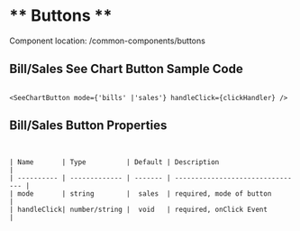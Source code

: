 # ** Buttons **

Component location: /common-components/buttons

## Bill/Sales See Chart Button Sample Code

```

<SeeChartButton mode={'bills' |'sales'} handleClick={clickHandler} />

```

## Bill/Sales Button Properties

```


| Name       | Type          | Default | Description                      |
| ---------- | ------------- | ------- | -------------------------------- |
| mode       | string        |  sales  | required, mode of button         |
| handleClick| number/string |  void   | required, onClick Event          |
```
